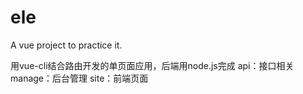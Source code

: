 # ele
A vue project  to practice it.

用vue-cli结合路由开发的单页面应用，后端用node.js完成
api：接口相关
manage：后台管理
site：前端页面
